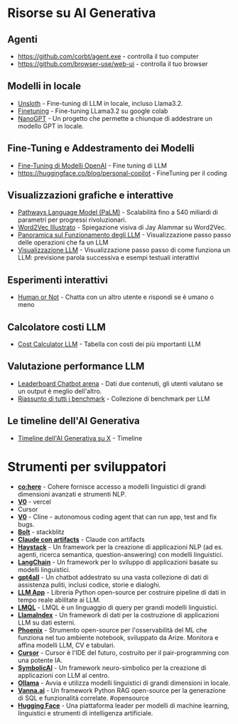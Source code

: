 # Risorse su AI Generativa

## Agenti

- https://github.com/corbt/agent.exe - controlla il tuo computer
- https://github.com/browser-use/web-ui - controlla il tuo browser

## Modelli in locale

- [Unsloth](https://unsloth.ai/) - Fine-tuning di LLM in locale, incluso Llama3.2.
- [Finetuning](https://www.youtube.com/watch?v=JJWvYQdOVOY) - Fine-tuning LLama3.2 su google colab
- [NanoGPT](https://github.com/karpathy/nanoGPT) - Un progetto che permette a chiunque di addestrare un modello GPT in locale.

## Fine-Tuning e Addestramento dei Modelli

- [Fine-Tuning di Modelli OpenAI](https://platform.openai.com/docs/guides/fine-tuning) - Fine tuning di LLM
- https://huggingface.co/blog/personal-copilot - FineTuning per il coding

## Visualizzazioni grafiche e interattive

- [Pathways Language Model (PaLM)](https://research.google) - Scalabilità fino a 540 miliardi di parametri per progressi rivoluzionari.
- [Word2Vec Illustrato](https://jalammar.github.io/illustrated-word2vec/) - Spiegazione visiva di Jay Alammar su Word2Vec.
- [Panoramica sul Funzionamento degli LLM](https://bbycroft.net/llm) - Visualizzazione passo passo delle operazioni che fa un LLM
- [Visualizzazione LLM](https://ig.ft.com/generative-ai/) - Visualizzazione passo passo di come funziona un LLM: previsione parola successiva e esempi testuali interattivi

## Esperimenti interattivi

- [Human or Not](https://app.humanornot.ai/) - Chatta con un altro utente e rispondi se è umano o meno

## Calcolatore costi LLM

- [Cost Calculator LLM](https://huggingface.co/spaces/philschmid/llm-pricing) - Tabella con costi dei più importanti LLM

## Valutazione performance LLM

- [Leaderboard Chatbot arena](https://huggingface.co/spaces/lmarena-ai/chatbot-arena-leaderboard) - Dati due contenuti, gli utenti valutano se un output è meglio dell'altro.
- [Riassunto di tutti i benchmark](https://huggingface.co/collections/open-llm-leaderboard/the-big-benchmarks-collection-64faca6335a7fc7d4ffe974a) - Collezione di benchmark per LLM

## Le timeline dell'AI Generativa

- [Timeline dell'AI Generativa su X](https://x.com/chiefaioffice/status/1640781377833410564/) - Timeline

# Strumenti per sviluppatori

- **[co:here](https://cohere.com)** - Cohere fornisce accesso a modelli linguistici di grandi dimensioni avanzati e strumenti NLP.
- **[V0](https://vercel.com)** - vercel
- Cursor
- **[V0](https://github.com/cline/cline)** - Cline - autonomous coding agent that can run app, test and fix bugs.
- **[Bolt](https://stackblitz.com)** - stackblitz
- **[Claude con artifacts](https://www.anthropic.com/index/introducing-claude)** - Claude con artifacts
- **[Haystack](https://haystack.deepset.ai/)** - Un framework per la creazione di applicazioni NLP (ad es. agenti, ricerca semantica, question-answering) con modelli linguistici.
- **[LangChain](https://www.langchain.com/)** - Un framework per lo sviluppo di applicazioni basate su modelli linguistici.
- **[gpt4all](https://gpt4all.io/index.html)** - Un chatbot addestrato su una vasta collezione di dati di assistenza puliti, inclusi codice, storie e dialoghi.
- **[LLM App](https://github.com/kraken-hpc/llm-app)** - Libreria Python open-source per costruire pipeline di dati in tempo reale abilitate ai LLM.
- **[LMQL](https://lmql.ai/)** - LMQL è un linguaggio di query per grandi modelli linguistici.
- **[LlamaIndex](https://www.llamaindex.ai/)** - Un framework di dati per la costruzione di applicazioni LLM su dati esterni.
- **[Phoenix](https://arize.com/phoenix/)** - Strumento open-source per l'osservabilità del ML che funziona nel tuo ambiente notebook, sviluppato da Arize. Monitora e affina modelli LLM, CV e tabulari.
- **[Cursor](https://www.cursor.so/)** - Cursor è l'IDE del futuro, costruito per il pair-programming con una potente IA.
- **[SymbolicAI](https://symbolic.ai/)** - Un framework neuro-simbolico per la creazione di applicazioni con LLM al centro.
- **[Ollama](https://ollama.com/)** - Avvia e utilizza modelli linguistici di grandi dimensioni in locale.
- **[Vanna.ai](https://github.com/vanna-ai/vanna)** - Un framework Python RAG open-source per la generazione di SQL e funzionalità correlate. #opensource
- **[Hugging Face](https://huggingface.co/)** - Una piattaforma leader per modelli di machine learning, linguistici e strumenti di intelligenza artificiale.









